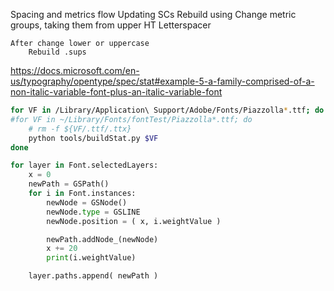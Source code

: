 Spacing and metrics flow
    Updating SCs
        Rebuild using
        Change metric groups, taking them from upper
        HT Letterspacer

    After change lower or uppercase
        Rebuild .sups

https://docs.microsoft.com/en-us/typography/opentype/spec/stat#example-5-a-family-comprised-of-a-non-italic-variable-font-plus-an-italic-variable-font


```bash
for VF in /Library/Application\ Support/Adobe/Fonts/Piazzolla*.ttf; do
#for VF in ~/Library/Fonts/fontTest/Piazzolla*.ttf; do
    # rm -f ${VF/.ttf/.ttx}
    python tools/buildStat.py $VF
done
```

```python
for layer in Font.selectedLayers:
	x = 0
	newPath = GSPath()
	for i in Font.instances:
		newNode = GSNode()
		newNode.type = GSLINE
		newNode.position = ( x, i.weightValue )

		newPath.addNode_(newNode)
		x += 20
		print(i.weightValue)

	layer.paths.append( newPath )
```